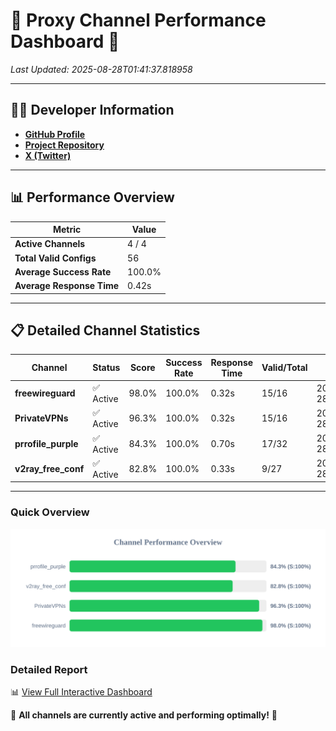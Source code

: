 # 🌟 Proxy Channel Performance Dashboard 🌟

_Last Updated: 2025-08-28T01:41:37.818958_

---

## 👩‍💻 Developer Information

- **[GitHub Profile](https://github.com/4n0nymou3)**  
- **[Project Repository](https://github.com/4n0nymou3/multi-proxy-config-fetcher)**  
- **[X (Twitter)](https://x.com/4n0nymou3)**  

---

## 📊 Performance Overview

| Metric                | Value       |
|-----------------------|-------------|
| **Active Channels**   | 4 / 4       |
| **Total Valid Configs** | 56          |
| **Average Success Rate** | 100.0%      |
| **Average Response Time** | 0.42s       |

---

## 📋 Detailed Channel Statistics

| Channel          | Status     | Score  | Success Rate | Response Time | Valid/Total | Last Success               |
|------------------|------------|--------|--------------|---------------|-------------|----------------------------|
| **freewireguard**  | ✅ Active  | 98.0%  | 100.0% | 0.32s         | 15/16       | 2025-08-28T01:41:37.817084 |
| **PrivateVPNs**  | ✅ Active  | 96.3%  | 100.0% | 0.32s         | 15/16       | 2025-08-28T01:41:37.464869 |
| **prrofile_purple**  | ✅ Active  | 84.3%  | 100.0% | 0.70s         | 17/32       | 2025-08-28T01:41:36.671611 |
| **v2ray_free_conf**  | ✅ Active  | 82.8%  | 100.0% | 0.33s         | 9/27       | 2025-08-28T01:41:37.103365 |

---

### Quick Overview
<div align="center">
  <a href="https://raw.githubusercontent.com/nullluser/NullRepo/refs/heads/main/assets/channel_stats_chart.svg">
    <img src="https://raw.githubusercontent.com/nullluser/NullRepo/refs/heads/main/assets/channel_stats_chart.svg" alt="Source Performance Statistics" width="800">
  </a>
</div>

### Detailed Report
📊 [View Full Interactive Dashboard](https://htmlpreview.github.io/?https://github.com/nullluser/NullRepo/blob/main/assets/performance_report.html)

🎉 **All channels are currently active and performing optimally!** 🎉

